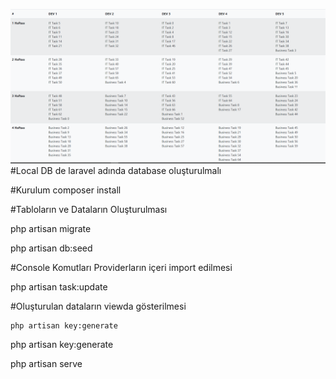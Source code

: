 ![alt text](https://github.com/aayseekaya/workCaseEnuygun/blob/main/public/todo.PNG?raw=true)
#Local DB de laravel adında database oluşturulmalı
 
#Kurulum
 <copy-button>composer install</copy-button>

#Tabloların ve Dataların Oluşturulması

<copy-button>php artisan migrate</copy-button>

<copy-button>php artisan db:seed </copy-button>

#Console Komutları Providerların içeri import edilmesi

<copy-button>php artisan task:update</copy-button>

#Oluşturulan dataların viewda gösterilmesi
```
php artisan key:generate
```
<copy-button>php artisan key:generate</copy-button>

 <copy-button>php artisan serve</copy-button>
